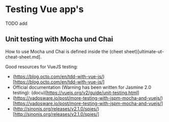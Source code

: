 # Testing Vue app's

TODO add

## Unit testing with Mocha und Chai
How to use Mocha und Chai is defined inside the (cheet sheet)[ultimate-ut-cheat-sheet.md].

Good resources for VueJS testing:
- (https://blog.octo.com/en/tdd-with-vue-js/)[https://blog.octo.com/en/tdd-with-vue-js/]
- Official documentation (Warning has been written for Jasmine 2.0 testing): (docu)[https://vuejs.org/v2/guide/unit-testing.html]
- (https://vadosware.io/post/more-testing-with-jspm-mocha-and-vuejs/)[https://vadosware.io/post/more-testing-with-jspm-mocha-and-vuejs/]
- (http://sinonjs.org/releases/v2.1.0/spies/)[http://sinonjs.org/releases/v2.1.0/spies/]
